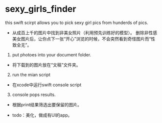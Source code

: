 # sexy_girls_finder
this swift scirpt allows you to pick sexy girl pics from hunderds of pics.
- 从成百上千的图片中找到非美女照片（利用预先训练好的模型）。
删除非性感美女图片后，让你点下一张“开心”浏览的时候，不会突然看到奇怪图片而“性致全无”。
1. put photoes into your document folder.
- 将下载到的图片放在“文稿”文件夹。

2. run the mian script
- 在xcode中运行swift console script

3. console pops results.
- 根据print结果筛选出要保留的图片。


- todo：美化，做成有UI的app。

